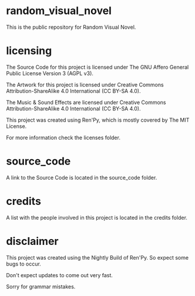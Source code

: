 # random_visual_novel
This is the public repository for Random Visual Novel.


# licensing
The Source Code for this project is licensed under The GNU Affero General Public License Version 3 (AGPL v3).

The Artwork for this project is licensed under Creative Commons Attribution-ShareAlike 4.0 International (CC BY-SA 4.0).

The Music & Sound Effects are licensed under Creative Commons Attribution-ShareAlike 4.0 International (CC BY-SA 4.0).

This project was created using Ren'Py, which is mostly covered by The MIT License.

For more information check the licenses folder.


# source_code
A link to the Source Code is located in the source_code folder.


# credits
A list with the people involved in this project is located in the credits folder.


# disclaimer
This project was created using the Nightly Build of Ren'Py. So expect some bugs to occur.

Don't expect updates to come out very fast.

Sorry for grammar mistakes.
